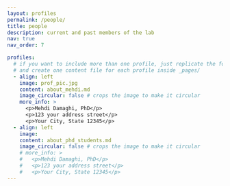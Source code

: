 ```yaml
---
layout: profiles
permalink: /people/
title: people
description: current and past members of the lab
nav: true
nav_order: 7

profiles:
  # if you want to include more than one profile, just replicate the following block
  # and create one content file for each profile inside _pages/
  - align: left
    image: prof_pic.jpg
    content: about_mehdi.md
    image_circular: false # crops the image to make it circular
    more_info: >
      <p>Mehdi Damaghi, PhD</p>
      <p>123 your address street</p>
      <p>Your City, State 12345</p>
  - align: left
    image:
    content: about_phd_students.md
    image_circular: false # crops the image to make it circular
    # more_info: >
    #   <p>Mehdi Damaghi, PhD</p>
    #   <p>123 your address street</p>
    #   <p>Your City, State 12345</p>
---
```


